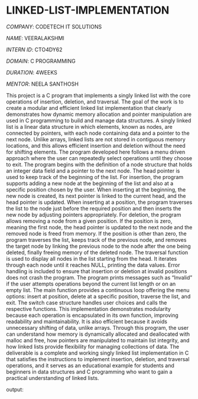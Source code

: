 # LINKED-LIST-IMPLEMENTATION
*COMPANY*: CODETECH IT SOLUTIONS

*NAME*: VEERALAKSHMI

*INTERN ID*: CTO4DY62

*DOMAIN*: C PROGRAMMING

*DURATION*: 4WEEKS

*MENTOR*: NEELA SANTHOSH

This project is a C program that implements a singly linked list with the core operations of insertion, deletion, and traversal. The goal of the work is to create a modular and efficient linked list implementation that clearly demonstrates how dynamic memory allocation and pointer manipulation are used in C programming to build and manage data structures. A singly linked list is a linear data structure in which elements, known as nodes, are connected by pointers, with each node containing data and a pointer to the next node. Unlike arrays, linked lists are not stored in contiguous memory locations, and this allows efficient insertion and deletion without the need for shifting elements. The program developed here follows a menu driven approach where the user can repeatedly select operations until they choose to exit. The program begins with the definition of a node structure that holds an integer data field and a pointer to the next node. The head pointer is used to keep track of the beginning of the list. For insertion, the program supports adding a new node at the beginning of the list and also at a specific position chosen by the user. When inserting at the beginning, the new node is created, its next pointer is linked to the current head, and the head pointer is updated. When inserting at a position, the program traverses the list to the node just before the required position and then inserts the new node by adjusting pointers appropriately. For deletion, the program allows removing a node from a given position. If the position is zero, meaning the first node, the head pointer is updated to the next node and the removed node is freed from memory. If the position is other than zero, the program traverses the list, keeps track of the previous node, and removes the target node by linking the previous node to the node after the one being deleted, finally freeing memory of the deleted node. The traversal function is used to display all nodes in the list starting from the head. It iterates through each node until it reaches NULL, printing the data values. Error handling is included to ensure that insertion or deletion at invalid positions does not crash the program. The program prints messages such as “Invalid” if the user attempts operations beyond the current list length or on an empty list. The main function provides a continuous loop offering the menu options: insert at position, delete at a specific position, traverse the list, and exit. The switch case structure handles user choices and calls the respective functions. This implementation demonstrates modularity because each operation is encapsulated in its own function, improving readability and maintainability. It is also efficient because it avoids unnecessary shifting of data, unlike arrays. Through this program, the user can understand how memory is dynamically allocated and deallocated with malloc and free, how pointers are manipulated to maintain list integrity, and how linked lists provide flexibility for managing collections of data. The deliverable is a complete and working singly linked list implementation in C that satisfies the instructions to implement insertion, deletion, and traversal operations, and it serves as an educational example for students and beginners in data structures and C programming who want to gain a practical understanding of linked lists.

output:
>


